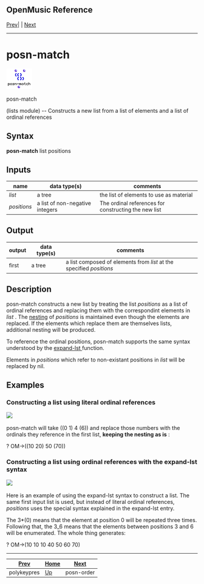 OpenMusic Reference  
---  
[Prev](polykeypres)| | [Next](posn-order)  
  
* * *

# posn-match

![](figures/functions/lists/posn-match.png)

  
  
posn-match  
  
(lists module) \-- Constructs a new list from a list of elements and a list of
ordinal references  

## Syntax

   **posn-match**  list positions  

## Inputs

name| data type(s)| comments  
---|---|---  
_list_ |  a tree| the list of elements to use as material  
_positions_ |  a list of non-negative integers| The ordinal references for constructing the new list  
  
## Output

output| data type(s)| comments  
---|---|---  
first| a tree| a list composed of elements from  _list_  at the specified  _positions_   
  
## Description

 posn-match  constructs a new list by treating the list  _positions_  as a
list of ordinal references and replacing them with the correspondint elements
in  _list_ . The [nesting](glossary#NESTING) of  _positions_  is
maintained even though the elements are replaced. If the elements which
replace them are themselves lists, additional nesting will be produced.

To reference the ordinal positions,  posn-match  supports the same syntax
understood by the [ expand-lst ](expand-lst) function.

Elements in  _positions_  which refer to non-existant positions in  _list_ 
will be replaced by nil.

## Examples

### Constructing a list using literal ordinal references

![](figures/functions/lists/posn-matchEX1.gif)

 posn-match  will take ((0 1) 4 (6)) and replace those numbers with the
ordinals they reference in the first list, **keeping the nesting as is** :

 ? OM->((10 20) 50 (70)) 

### Constructing a list using ordinal references with the  expand-lst  syntax

![](figures/functions/lists/posn-matchEX2.gif)

Here is an example of using the  expand-lst  syntax to construct a list. The
same first input list is used, but instead of literal ordinal references,
 _positions_  uses the special syntax explained in the  expand-lst  entry.

The 3*(0) means that the element at position 0 will be repeated three times.
Following that, the 3_6 means that the elements between positions 3 and 6 will
be enumerated. The whole thing generates:

 ? OM->(10 10 10 40 50 60 70) 

* * *

[Prev](polykeypres)| [Home](index)| [Next](posn-order)  
---|---|---  
polykeypres| [Up](funcref.main)| posn-order

